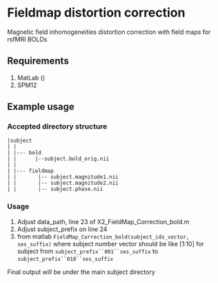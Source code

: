 # Fieldmap distortion correction

Magnetic field inhomogeneities distortion correction with field maps for rsfMRI BOLDs

## Requirements

1) MatLab ()
2) SPM12

## Example usage

### Accepted directory structure
```
|subject
| |
| |--- bold
| |      |--subject.bold_orig.nii
| |
| |--- fieldmap
| |       |-- subject.magnitude1.nii
| |       |-- subject.magnitude2.nii
| |       |-- subject.phase.nii  

```

### Usage
1) Adjust data_path, line 23 of X2_FieldMap_Correction_bold.m
2)  Adjust subject_prefix on line 24
3) from matlab `FieldMap_Correction_bold(subject_ids_vector, ses_suffix)` where subject number vector should be like [1:10] for subject from `subject_prefix``001``ses_suffix` to `subject_prefix``010``ses_suffix`

Final output will be under the main subject directory
